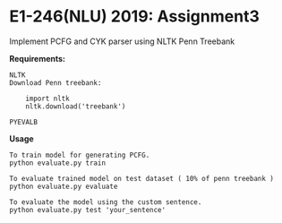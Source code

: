 # E1-246(NLU) 2019: Assignment3
Implement PCFG and CYK parser using NLTK Penn Treebank

**Requirements:**
    
    NLTK
    Download Penn treebank:
    
        import nltk
        nltk.download('treebank')
        
    PYEVALB

**Usage**
    
    To train model for generating PCFG.
    python evaluate.py train        
    
    To evaluate trained model on test dataset ( 10% of penn treebank )
    python evaluate.py evaluate
    
    To evaluate the model using the custom sentence.
    python evaluate.py test 'your_sentence'  
    
